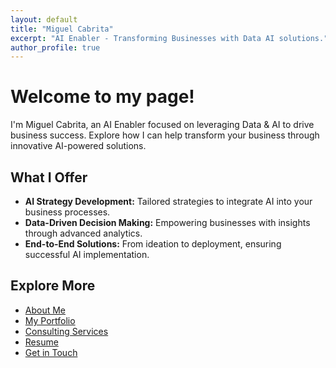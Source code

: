 ```yaml
---
layout: default
title: "Miguel Cabrita"
excerpt: "AI Enabler - Transforming Businesses with Data AI solutions."
author_profile: true
---
```


# Welcome to my page!

I'm Miguel Cabrita, an AI Enabler focused on leveraging Data & AI to drive business success. Explore how I can help transform your business through innovative AI-powered solutions.

## What I Offer

- **AI Strategy Development:** Tailored strategies to integrate AI into your business processes.
- **Data-Driven Decision Making:** Empowering businesses with insights through advanced analytics.
- **End-to-End Solutions:** From ideation to deployment, ensuring successful AI implementation.

## Explore More

- [About Me](about.md)
- [My Portfolio](portfolio.md)
- [Consulting Services](services.md)
- [Resume](resume.md)
- [Get in Touch](contact.md)
